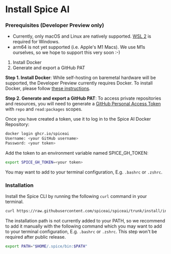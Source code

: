 # Install Spice AI

### Prerequisites (Developer Preview only)

- Currently, only macOS and Linux are natively supported. [WSL 2](https://docs.microsoft.com/en-us/windows/wsl/install-win10) is required for Windows.
- arm64 is not yet supported (i.e. Apple's M1 Macs). We use M1s ourselves, so we hope to support this very soon :-)

1. Install Docker
2. Generate and export a GitHub PAT

**Step 1. Install Docker**: While self-hosting on baremetal hardware will be supported, the Developer Preview currently requires Docker. To install Docker, please follow [these instructions](https://docs.docker.com/get-docker/).

**Step 2. Generate and export a GitHub PAT**: To access private repositories and resources, you will need to generate a [GitHub Personal Access Token](https://docs.github.com/en/github/authenticating-to-github/keeping-your-account-and-data-secure/creating-a-personal-access-token) with `repo` and `read:packages` scopes.

Once you have created a token, use it to log in to the Spice AI Docker Repository:

```bash
docker login ghcr.io/spiceai
Username: <your GitHub username>
Password: <your token>
```

Add the token to an environment variable named SPICE_GH_TOKEN:

```bash
export SPICE_GH_TOKEN=<your token>
```

You may want to add to your terminal configuration, E.g. `.bashrc` or `.zshrc`.

### Installation

Install the Spice CLI by running the following `curl` command in your terminal.

```bash
curl https://raw.githubusercontent.com/spiceai/spiceai/trunk/install/install.sh\?token\=AAATSLRBS4STDET7UCNWQFDBFQ7E2 | /bin/bash
```

The installation path is not currently added to your PATH, so we recommend to add it manually with the following command which you may want to add to your terminal configuration, E.g. `.bashrc` or `.zshrc`. This step won't be required after public release.

```bash
export PATH="$HOME/.spice/bin:$PATH"
```
